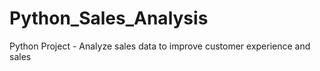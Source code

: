 # Python_Sales_Analysis

Python Project - Analyze sales data to improve customer experience and sales
